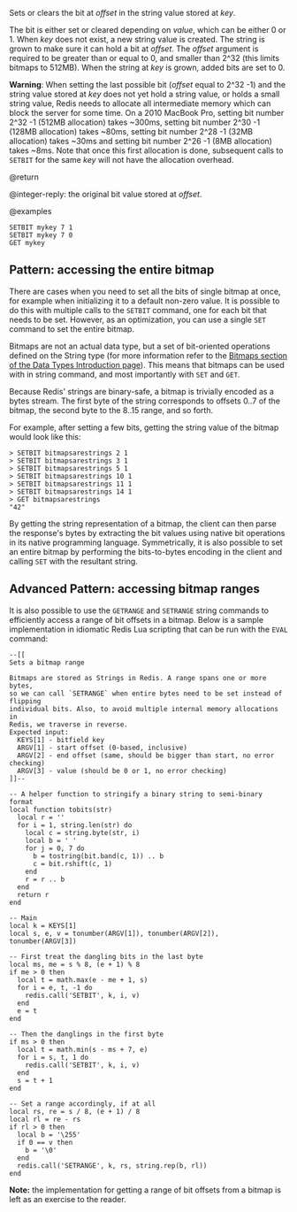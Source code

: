 Sets or clears the bit at _offset_ in the string value stored at _key_.

The bit is either set or cleared depending on _value_, which can be either 0 or
1.
When _key_ does not exist, a new string value is created.
The string is grown to make sure it can hold a bit at _offset_.
The _offset_ argument is required to be greater than or equal to 0, and smaller
than 2^32 (this limits bitmaps to 512MB).
When the string at _key_ is grown, added bits are set to 0.

**Warning**: When setting the last possible bit (_offset_ equal to 2^32 -1) and
the string value stored at _key_ does not yet hold a string value, or holds a
small string value, Redis needs to allocate all intermediate memory which can
block the server for some time.
On a 2010 MacBook Pro, setting bit number 2^32 -1 (512MB allocation) takes
~300ms, setting bit number 2^30 -1 (128MB allocation) takes ~80ms, setting bit
number 2^28 -1 (32MB allocation) takes ~30ms and setting bit number 2^26 -1 (8MB
allocation) takes ~8ms.
Note that once this first allocation is done, subsequent calls to `SETBIT` for
the same _key_ will not have the allocation overhead.

@return

@integer-reply: the original bit value stored at _offset_.

@examples

```cli
SETBIT mykey 7 1
SETBIT mykey 7 0
GET mykey
```

## Pattern: accessing the entire bitmap

There are cases when you need to set all the bits of single bitmap at once, for
example when initializing it to a default non-zero value. It is possible to do
this with multiple calls to the `SETBIT` command, one for each bit that needs to
be set. However, as an optimization, you can use a single `SET` command to set
the entire bitmap.

Bitmaps are not an actual data type, but a set of bit-oriented operations
defined on the String type (for more information refer to the
[Bitmaps section of the Data Types Introduction page][ti]). This means that
bitmaps can be used with in string command, and most importantly with `SET` and
`GET`.

Because Redis' strings are binary-safe, a bitmap is trivially encoded as a bytes
stream. The first byte of the string corresponds to offsets 0..7 of
the bitmap, the second byte to the 8..15 range, and so forth.

For example, after setting a few bits, getting the string value of the bitmap
would look like this:

```
> SETBIT bitmapsarestrings 2 1
> SETBIT bitmapsarestrings 3 1
> SETBIT bitmapsarestrings 5 1
> SETBIT bitmapsarestrings 10 1
> SETBIT bitmapsarestrings 11 1
> SETBIT bitmapsarestrings 14 1
> GET bitmapsarestrings
"42"
```

By getting the string representation of a bitmap, the client can then parse the
response's bytes by extracting the bit values using native bit operations in its
native programming language. Symmetrically, it is also possible to set an entire
bitmap by performing the bits-to-bytes encoding in the client and calling `SET`
with the resultant string.

[ti]: /topics/data-types-intro#bitmaps

## Advanced Pattern: accessing bitmap ranges

It is also possible to use the `GETRANGE` and `SETRANGE` string commands to
efficiently access a range of bit offsets in a bitmap. Below is a sample
implementation in idiomatic Redis Lua scripting that can be run with the `EVAL`
command:

```
--[[
Sets a bitmap range

Bitmaps are stored as Strings in Redis. A range spans one or more bytes,
so we can call `SETRANGE` when entire bytes need to be set instead of flipping
individual bits. Also, to avoid multiple internal memory allocations in
Redis, we traverse in reverse.
Expected input:
  KEYS[1] - bitfield key
  ARGV[1] - start offset (0-based, inclusive)
  ARGV[2] - end offset (same, should be bigger than start, no error checking)
  ARGV[3] - value (should be 0 or 1, no error checking)
]]--

-- A helper function to stringify a binary string to semi-binary format
local function tobits(str)
  local r = ''
  for i = 1, string.len(str) do
    local c = string.byte(str, i)
    local b = ' '
    for j = 0, 7 do
      b = tostring(bit.band(c, 1)) .. b
      c = bit.rshift(c, 1)
    end
    r = r .. b
  end
  return r
end

-- Main
local k = KEYS[1]
local s, e, v = tonumber(ARGV[1]), tonumber(ARGV[2]), tonumber(ARGV[3])

-- First treat the dangling bits in the last byte
local ms, me = s % 8, (e + 1) % 8
if me > 0 then
  local t = math.max(e - me + 1, s)
  for i = e, t, -1 do
    redis.call('SETBIT', k, i, v)
  end
  e = t
end

-- Then the danglings in the first byte
if ms > 0 then
  local t = math.min(s - ms + 7, e)
  for i = s, t, 1 do
    redis.call('SETBIT', k, i, v)
  end
  s = t + 1
end

-- Set a range accordingly, if at all
local rs, re = s / 8, (e + 1) / 8
local rl = re - rs
if rl > 0 then
  local b = '\255'
  if 0 == v then
    b = '\0'
  end
  redis.call('SETRANGE', k, rs, string.rep(b, rl))
end
```

**Note:** the implementation for getting a range of bit offsets from a bitmap is
left as an exercise to the reader.
